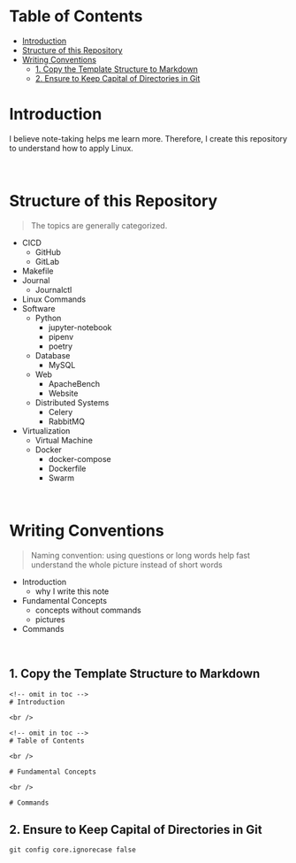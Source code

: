 <!-- omit in toc -->
# Table of Contents
- [Introduction](#introduction)
- [Structure of this Repository](#structure-of-this-repository)
- [Writing Conventions](#writing-conventions)
  - [1. Copy the Template Structure to Markdown](#1-copy-the-template-structure-to-markdown)
  - [2. Ensure to Keep Capital of Directories in Git](#2-ensure-to-keep-capital-of-directories-in-git)


# Introduction
I believe note-taking helps me learn more. Therefore, I create this repository to understand how to apply Linux.

<br />

# Structure of this Repository
> The topics are generally categorized.

* CICD
  * GitHub
  * GitLab
* Makefile
* Journal
  * Journalctl
* Linux Commands
* Software
  * Python
    * jupyter-notebook
    * pipenv
    * poetry
  * Database
    * MySQL
  * Web
    * ApacheBench
    * Website
  * Distributed Systems
    * Celery
    * RabbitMQ
* Virtualization
  * Virtual Machine
  * Docker
    * docker-compose
    * Dockerfile
    * Swarm



<br />

# Writing Conventions

> Naming convention: using questions or long words help fast understand the whole picture instead of short words

* Introduction
  * why I write this note
* Fundamental Concepts
  * concepts without commands
  * pictures
* Commands 

<br />

## 1. Copy the Template Structure to Markdown

```
<!-- omit in toc -->
# Introduction

<br />

<!-- omit in toc -->
# Table of Contents

<br />

# Fundamental Concepts

<br />

# Commands 

```

## 2. Ensure to Keep Capital of Directories in Git
```
git config core.ignorecase false
```

